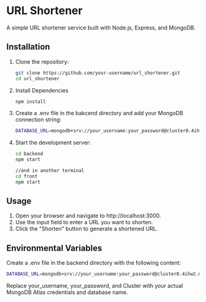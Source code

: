 # URL Shortener

A simple URL shortener service built with Node.js, Express, and MongoDB.


## Installation

1. Clone the repository:
   ```sh
   git clone https://github.com/your-username/url_shortener.git
   cd url_shortener
2. Install Dependencies
   ```sh
   npm install
3. Create a .env file in the bakcend directory and add your MongoDB connection string:
   ```sh
   DATABASE_URL=mongodb+srv://your_username:your_password@cluster0.4ihw2.mongodb.net/Cluster?retryWrites=true&w=majority
4. Start the development server:
   ```sh
   cd backend
   npm start

   //and in another terminal
   cd front
   npm start


## Usage
1. Open your browser and navigate to http://localhost:3000.
2. Use the input field to enter a URL you want to shorten.
3. Click the "Shorten" button to generate a shortened URL.



## Environmental Variables
Create a .env file in the backend directory with the following content:
   ```sh
   DATABASE_URL=mongodb+srv://your_username:your_password@cluster0.4ihw2.mongodb.net/Cluster?retryWrites=true&w=majority
 ```
Replace your_username, your_password, and Cluster with your actual MongoDB Atlas credentials and database name.
